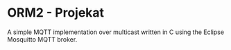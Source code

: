 # ORM2 - Projekat
A simple MQTT implementation over multicast written in C using the Eclipse Mosquitto MQTT broker.
